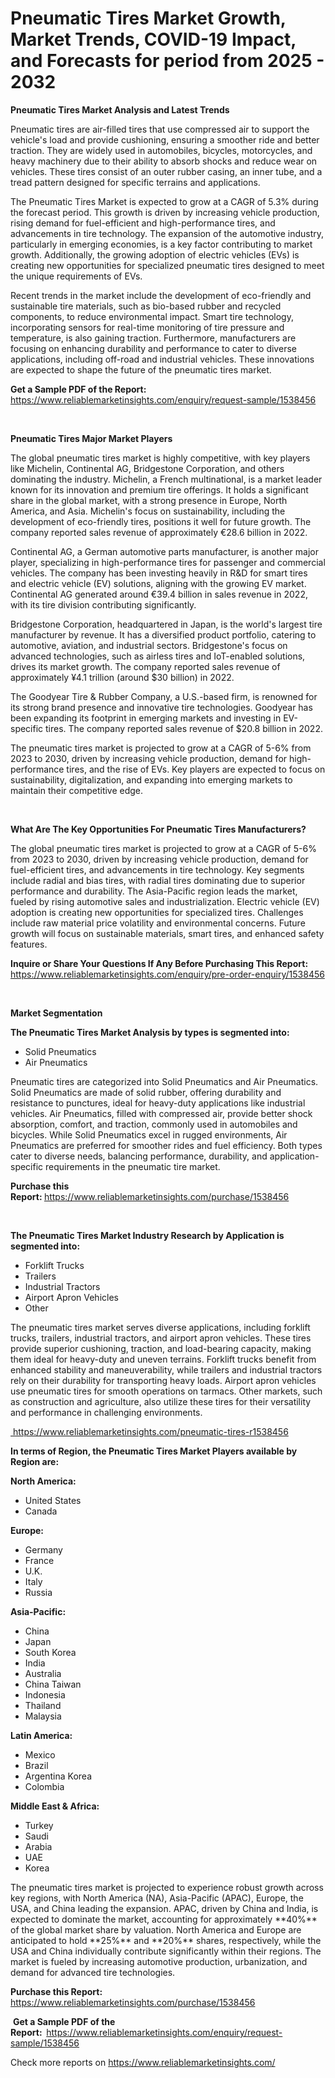 <p><h1>Pneumatic Tires Market Growth, Market Trends, COVID-19 Impact, and Forecasts for period from 2025 - 2032</h1></p><p><strong>Pneumatic Tires Market Analysis and Latest Trends</strong></p>
<p><p>Pneumatic tires are air-filled tires that use compressed air to support the vehicle's load and provide cushioning, ensuring a smoother ride and better traction. They are widely used in automobiles, bicycles, motorcycles, and heavy machinery due to their ability to absorb shocks and reduce wear on vehicles. These tires consist of an outer rubber casing, an inner tube, and a tread pattern designed for specific terrains and applications.</p><p>The Pneumatic Tires Market is expected to grow at a CAGR of 5.3% during the forecast period. This growth is driven by increasing vehicle production, rising demand for fuel-efficient and high-performance tires, and advancements in tire technology. The expansion of the automotive industry, particularly in emerging economies, is a key factor contributing to market growth. Additionally, the growing adoption of electric vehicles (EVs) is creating new opportunities for specialized pneumatic tires designed to meet the unique requirements of EVs.</p><p>Recent trends in the market include the development of eco-friendly and sustainable tire materials, such as bio-based rubber and recycled components, to reduce environmental impact. Smart tire technology, incorporating sensors for real-time monitoring of tire pressure and temperature, is also gaining traction. Furthermore, manufacturers are focusing on enhancing durability and performance to cater to diverse applications, including off-road and industrial vehicles. These innovations are expected to shape the future of the pneumatic tires market.</p></p>
<p><strong>Get a Sample PDF of the Report:&nbsp;</strong> <a href="https://www.reliablemarketinsights.com/enquiry/request-sample/1538456?utm_campaign=1894&utm_medium=2&utm_source=Github&utm_content=ia&utm_term=22012025&utm_id=pneumatic-tires">https://www.reliablemarketinsights.com/enquiry/request-sample/1538456</a></p>
<p>&nbsp;</p>
<p><strong>Pneumatic Tires Major Market Players</strong></p>
<p><p>The global pneumatic tires market is highly competitive, with key players like Michelin, Continental AG, Bridgestone Corporation, and others dominating the industry. Michelin, a French multinational, is a market leader known for its innovation and premium tire offerings. It holds a significant share in the global market, with a strong presence in Europe, North America, and Asia. Michelin's focus on sustainability, including the development of eco-friendly tires, positions it well for future growth. The company reported sales revenue of approximately €28.6 billion in 2022.</p><p>Continental AG, a German automotive parts manufacturer, is another major player, specializing in high-performance tires for passenger and commercial vehicles. The company has been investing heavily in R&D for smart tires and electric vehicle (EV) solutions, aligning with the growing EV market. Continental AG generated around €39.4 billion in sales revenue in 2022, with its tire division contributing significantly.</p><p>Bridgestone Corporation, headquartered in Japan, is the world's largest tire manufacturer by revenue. It has a diversified product portfolio, catering to automotive, aviation, and industrial sectors. Bridgestone's focus on advanced technologies, such as airless tires and IoT-enabled solutions, drives its market growth. The company reported sales revenue of approximately ¥4.1 trillion (around $30 billion) in 2022.</p><p>The Goodyear Tire & Rubber Company, a U.S.-based firm, is renowned for its strong brand presence and innovative tire technologies. Goodyear has been expanding its footprint in emerging markets and investing in EV-specific tires. The company reported sales revenue of $20.8 billion in 2022.</p><p>The pneumatic tires market is projected to grow at a CAGR of 5-6% from 2023 to 2030, driven by increasing vehicle production, demand for high-performance tires, and the rise of EVs. Key players are expected to focus on sustainability, digitalization, and expanding into emerging markets to maintain their competitive edge.</p></p>
<p>&nbsp;</p>
<p><strong>What Are The Key Opportunities For Pneumatic Tires Manufacturers?</strong></p>
<p><p>The global pneumatic tires market is projected to grow at a CAGR of 5-6% from 2023 to 2030, driven by increasing vehicle production, demand for fuel-efficient tires, and advancements in tire technology. Key segments include radial and bias tires, with radial tires dominating due to superior performance and durability. The Asia-Pacific region leads the market, fueled by rising automotive sales and industrialization. Electric vehicle (EV) adoption is creating new opportunities for specialized tires. Challenges include raw material price volatility and environmental concerns. Future growth will focus on sustainable materials, smart tires, and enhanced safety features.</p></p>
<p><strong>Inquire or Share Your Questions If Any Before Purchasing This Report:</strong> <a href="https://www.reliablemarketinsights.com/enquiry/pre-order-enquiry/1538456?utm_campaign=1894&utm_medium=2&utm_source=Github&utm_content=ia&utm_term=22012025&utm_id=pneumatic-tires">https://www.reliablemarketinsights.com/enquiry/pre-order-enquiry/1538456</a></p>
<p>&nbsp;</p>
<p><strong>Market Segmentation</strong></p>
<p><strong>The Pneumatic Tires Market Analysis by types is segmented into:</strong></p>
<p><ul><li>Solid Pneumatics</li><li>Air Pneumatics</li></ul></p>
<p><p>Pneumatic tires are categorized into Solid Pneumatics and Air Pneumatics. Solid Pneumatics are made of solid rubber, offering durability and resistance to punctures, ideal for heavy-duty applications like industrial vehicles. Air Pneumatics, filled with compressed air, provide better shock absorption, comfort, and traction, commonly used in automobiles and bicycles. While Solid Pneumatics excel in rugged environments, Air Pneumatics are preferred for smoother rides and fuel efficiency. Both types cater to diverse needs, balancing performance, durability, and application-specific requirements in the pneumatic tire market.</p></p>
<p><strong>Purchase this Report:&nbsp;</strong><a href="https://www.reliablemarketinsights.com/purchase/1538456?utm_campaign=1894&utm_medium=2&utm_source=Github&utm_content=ia&utm_term=22012025&utm_id=pneumatic-tires">https://www.reliablemarketinsights.com/purchase/1538456</a></p>
<p>&nbsp;</p>
<p><strong>The Pneumatic Tires Market Industry Research by Application is segmented into:</strong></p>
<p><ul><li>Forklift Trucks</li><li>Trailers</li><li>Industrial Tractors</li><li>Airport Apron Vehicles</li><li>Other</li></ul></p>
<p><p>The pneumatic tires market serves diverse applications, including forklift trucks, trailers, industrial tractors, and airport apron vehicles. These tires provide superior cushioning, traction, and load-bearing capacity, making them ideal for heavy-duty and uneven terrains. Forklift trucks benefit from enhanced stability and maneuverability, while trailers and industrial tractors rely on their durability for transporting heavy loads. Airport apron vehicles use pneumatic tires for smooth operations on tarmacs. Other markets, such as construction and agriculture, also utilize these tires for their versatility and performance in challenging environments.</p></p>
<p><a href="https://www.reliablemarketinsights.com/pneumatic-tires-r1538456?utm_campaign=1894&utm_medium=2&utm_source=Github&utm_content=ia&utm_term=22012025&utm_id=pneumatic-tires">&nbsp;https://www.reliablemarketinsights.com/pneumatic-tires-r1538456</a></p>
<p><strong>In terms of Region, the Pneumatic Tires Market Players available by Region are:</strong></p>
<p>
    <p> <strong> North America: </strong>
        <ul>
            <li>United States</li>
            <li>Canada</li>
        </ul>
        </p> 
    <p> <strong> Europe: </strong>
        <ul>
            <li>Germany</li>
            <li>France</li>
            <li>U.K.</li>
            <li>Italy</li>
            <li>Russia</li>
        </ul>
        </p> 
    <p> <strong> Asia-Pacific: </strong>
        <ul>
            <li>China</li>
            <li>Japan</li>
            <li>South Korea</li>
            <li>India</li>
            <li>Australia</li>
            <li>China Taiwan</li>
            <li>Indonesia</li>
            <li>Thailand</li>
            <li>Malaysia</li>
        </ul>
        </p> 
    <p> <strong> Latin America: </strong>
        <ul>
            <li>Mexico</li>
            <li>Brazil</li>
            <li>Argentina Korea</li>
            <li>Colombia</li>
        </ul>
        </p> 
    <p> <strong> Middle East & Africa: </strong>
        <ul>
            <li>Turkey</li>
            <li>Saudi</li>
            <li>Arabia</li>
            <li>UAE</li>
            <li>Korea</li>
        </ul>
    </p>
    </p>
<p><p>The pneumatic tires market is projected to experience robust growth across key regions, with North America (NA), Asia-Pacific (APAC), Europe, the USA, and China leading the expansion. APAC, driven by China and India, is expected to dominate the market, accounting for approximately **40%** of the global market share by valuation. North America and Europe are anticipated to hold **25%** and **20%** shares, respectively, while the USA and China individually contribute significantly within their regions. The market is fueled by increasing automotive production, urbanization, and demand for advanced tire technologies.</p></p>
<p><strong>Purchase this Report: </strong><a href="https://www.reliablemarketinsights.com/purchase/1538456?utm_campaign=1894&utm_medium=2&utm_source=Github&utm_content=ia&utm_term=22012025&utm_id=pneumatic-tires">https://www.reliablemarketinsights.com/purchase/1538456</a></p>
<p>&nbsp;<strong>Get a Sample PDF of the Report:&nbsp;&nbsp;</strong><a href="https://www.reliablemarketinsights.com/enquiry/request-sample/1538456?utm_campaign=1894&utm_medium=2&utm_source=Github&utm_content=ia&utm_term=22012025&utm_id=pneumatic-tires">https://www.reliablemarketinsights.com/enquiry/request-sample/1538456</a></p>
<p><strong></strong></p>
<p>Check more reports on <a href="https://www.reliablemarketinsights.com/?utm_campaign=1894&utm_medium=2&utm_source=Github&utm_content=ia&utm_term=22012025&utm_id=pneumatic-tires">https://www.reliablemarketinsights.com/</a></p>
